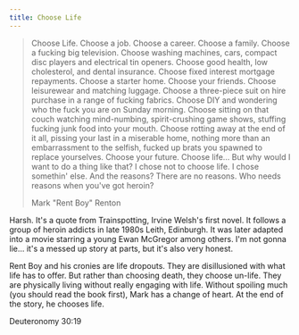 ```yaml
---
title: Choose Life
---
```


> Choose Life.
> Choose a job.
> Choose a career.
> Choose a family.
> Choose a fucking big television.
> Choose washing machines, cars, compact disc players and electrical tin openers.
> Choose good health, low cholesterol, and dental insurance.
> Choose fixed interest mortgage repayments.
> Choose a starter home.
> Choose your friends.
> Choose leisurewear and matching luggage.
> Choose a three-piece suit on hire purchase in a range of fucking fabrics.
> Choose DIY and wondering who the fuck you are on Sunday morning.
> Choose sitting on that couch watching mind-numbing, spirit-crushing game shows, stuffing fucking junk food into your mouth.
> Choose rotting away at the end of it all, pissing your last in a miserable home, nothing more than an embarrassment to the selfish, fucked up brats you spawned to replace yourselves.
> Choose your future.
> Choose life… But why would I want to do a thing like that?
> I chose not to choose life. I chose somethin' else.
> And the reasons?
> There are no reasons.
> Who needs reasons when you've got heroin?
>
> Mark "Rent Boy" Renton

Harsh.
It's a quote from Trainspotting, Irvine Welsh's first novel.
It follows a group of heroin addicts in late 1980s Leith, Edinburgh.
It was later adapted into a movie starring a young Ewan McGregor among others.
I'm not gonna lie... it's a messed up story at parts, but it's also very honest.

Rent Boy and his cronies are life dropouts.
They are disillusioned with what life has to offer.
But rather than choosing death, they choose un-life.
They are physically living without really engaging with life.
Without spoiling much (you should read the book first), Mark has a change of heart.
At the end of the story, he chooses life.

Deuteronomy 30:19
